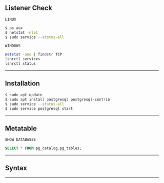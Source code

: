 ## Listener Check
`LINUX`
```bash
$ ps aux
$ netstat -nlpt
$ sudo service --status-all
```

`WINDOWS`
```bash
netstat -ano | findstr TCP
lsnrctl services
lsnrctl status
```

---

## Installation
```bash
$ sudo apt update
$ sudo apt install postgresql postgresql-contrib
$ sudo service --status-all
$ sudo service postgresql start
```

---

## Metatable

`SHOW DATABASES`
```sql
SELECT * FROM pg_catalog.pg_tables;
```


---

## Syntax

---
